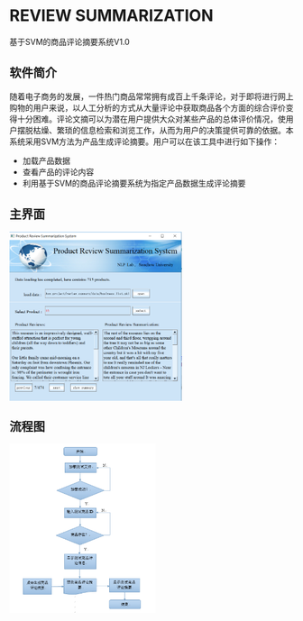 # REVIEW SUMMARIZATION
基于SVM的商品评论摘要系统V1.0
## 软件简介
随着电子商务的发展，一件热门商品常常拥有成百上千条评论，对于即将进行网上购物的用户来说，以人工分析的方式从大量评论中获取商品各个方面的综合评价变得十分困难。评论文摘可以为潜在用户提供大众对某些产品的总体评价情况，使用户摆脱枯燥、繁琐的信息检索和浏览工作，从而为用户的决策提供可靠的依据。本系统采用SVM方法为产品生成评论摘要。用户可以在该工具中进行如下操作：
- 加载产品数据  
- 查看产品的评论内容  
- 利用基于SVM的商品评论摘要系统为指定产品数据生成评论摘要
## 主界面  
<img src='./picture/1.png' winth = '300' height = '300' div align = center>  

## 流程图
<img src='./picture/2.png' winth = '300' height = '300' div align = center>